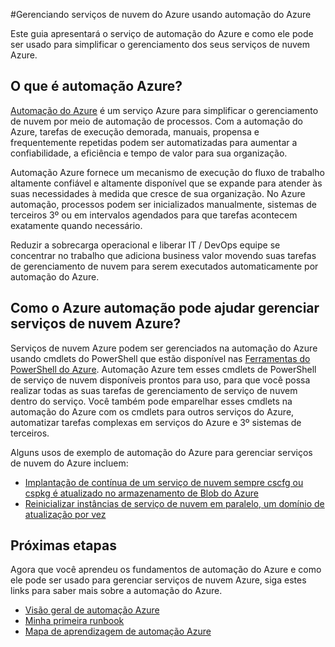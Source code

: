 <properties
    pageTitle="Gerenciar serviços de nuvem do Azure usando automação Azure | Microsoft Azure"
    description="Saiba mais sobre como o serviço de automação do Azure pode ser usado para gerenciar serviços de nuvem Azure em escala."
    services="cloud-services, automation"
    documentationCenter=""
    authors="jodoglevy"
    manager="timlt"
    editor=""/>

<tags
    ms.service="cloud-services"
    ms.workload="tbd"
    ms.tgt_pltfrm="na"
    ms.devlang="na"
    ms.topic="article"
    ms.date="06/20/2016"
    ms.author="jolevy"/>



#<a name="managing-azure-cloud-services-using-azure-automation"></a>Gerenciando serviços de nuvem do Azure usando automação do Azure

Este guia apresentará o serviço de automação do Azure e como ele pode ser usado para simplificar o gerenciamento dos seus serviços de nuvem Azure.

## <a name="what-is-azure-automation"></a>O que é automação Azure?

[Automação do Azure](https://azure.microsoft.com/services/automation/) é um serviço Azure para simplificar o gerenciamento de nuvem por meio de automação de processos. Com a automação do Azure, tarefas de execução demorada, manuais, propensa e frequentemente repetidas podem ser automatizadas para aumentar a confiabilidade, a eficiência e tempo de valor para sua organização.

Automação Azure fornece um mecanismo de execução do fluxo de trabalho altamente confiável e altamente disponível que se expande para atender às suas necessidades à medida que cresce de sua organização. No Azure automação, processos podem ser inicializados manualmente, sistemas de terceiros 3º ou em intervalos agendados para que tarefas acontecem exatamente quando necessário.

Reduzir a sobrecarga operacional e liberar IT / DevOps equipe se concentrar no trabalho que adiciona business valor movendo suas tarefas de gerenciamento de nuvem para serem executados automaticamente por automação do Azure.


## <a name="how-can-azure-automation-help-manage-azure-cloud-services"></a>Como o Azure automação pode ajudar gerenciar serviços de nuvem Azure?

Serviços de nuvem Azure podem ser gerenciados na automação do Azure usando cmdlets do PowerShell que estão disponível nas [Ferramentas do PowerShell do Azure](https://msdn.microsoft.com/library/azure/jj156055.aspx). Automação Azure tem esses cmdlets de PowerShell de serviço de nuvem disponíveis prontos para uso, para que você possa realizar todas as suas tarefas de gerenciamento de serviço de nuvem dentro do serviço. Você também pode emparelhar esses cmdlets na automação do Azure com os cmdlets para outros serviços do Azure, automatizar tarefas complexas em serviços do Azure e 3º sistemas de terceiros.

Alguns usos de exemplo de automação do Azure para gerenciar serviços de nuvem do Azure incluem:

- [Implantação de contínua de um serviço de nuvem sempre cscfg ou cspkg é atualizado no armazenamento de Blob do Azure](https://gallery.technet.microsoft.com/scriptcenter/Continuous-Deployment-of-A-eeebf3a6)
- [Reinicializar instâncias de serviço de nuvem em paralelo, um domínio de atualização por vez](https://gallery.technet.microsoft.com/scriptcenter/Reboot-Cloud-Service-PaaS-b337a06d)

## <a name="next-steps"></a>Próximas etapas

Agora que você aprendeu os fundamentos de automação do Azure e como ele pode ser usado para gerenciar serviços de nuvem Azure, siga estes links para saber mais sobre a automação do Azure.

- [Visão geral de automação Azure](../automation/automation-intro.md)
- [Minha primeira runbook](../automation/automation-first-runbook-graphical.md)
- [Mapa de aprendizagem de automação Azure](https://azure.microsoft.com/documentation/learning-paths/automation/)
 
